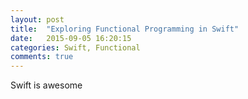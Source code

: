 ```yaml
---
layout: post
title:  "Exploring Functional Programming in Swift"
date:   2015-09-05 16:20:15
categories: Swift, Functional
comments: true
---
```


Swift is awesome